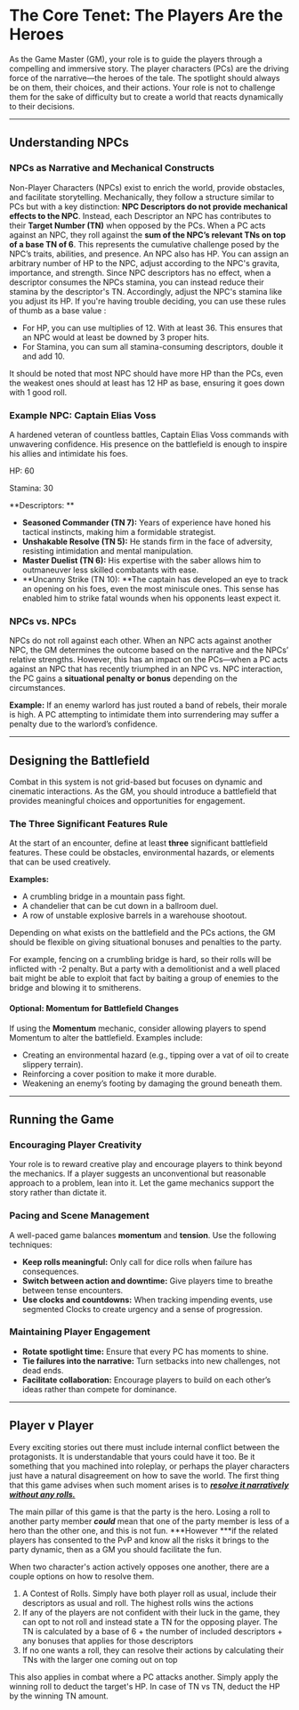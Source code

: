 # The Core Tenet: The Players Are the Heroes

As the Game Master (GM), your role is to guide the players through a compelling and immersive story. The player characters (PCs) are the driving force of the narrative—the heroes of the tale. The spotlight should always be on them, their choices, and their actions. Your role is not to challenge them for the sake of difficulty but to create a world that reacts dynamically to their decisions.

---

## Understanding NPCs

### NPCs as Narrative and Mechanical Constructs

Non-Player Characters (NPCs) exist to enrich the world, provide obstacles, and facilitate storytelling. Mechanically, they follow a structure similar to PCs but with a key distinction: **NPC Descriptors do not provide mechanical effects to the NPC**. Instead, each Descriptor an NPC has contributes to their **Target Number (TN)** when opposed by the PCs.
When a PC acts against an NPC, they roll against the **sum of the NPC’s relevant TNs on top of a base TN of 6**. This represents the cumulative challenge posed by the NPC’s traits, abilities, and presence.
An NPC also has HP. You can assign an arbitrary number of HP to the NPC, adjust according to the NPC's gravita, importance, and strength. Since NPC descriptors has no effect, when a descriptor consumes the NPCs stamina, you can instead reduce their stamina by the descriptor's TN. Accordingly, adjust the NPC's stamina like you adjust its HP. If you're having trouble deciding, you can use these rules of thumb as a base value :

* For HP, you can use multiplies of 12. With at least 36. This ensures that an NPC would at least be downed by 3 proper hits.
* For Stamina, you can sum all stamina-consuming descriptors, double it and add 10.

It should be noted that most NPC should have more HP than the PCs, even the weakest ones should at least has 12 HP as base, ensuring it goes down with 1 good roll.

### Example NPC: Captain Elias Voss

A hardened veteran of countless battles, Captain Elias Voss commands with unwavering confidence. His presence on the battlefield is enough to inspire his allies and intimidate his foes.

HP: 60

Stamina: 30

**Descriptors: **

* **Seasoned Commander (TN 7):** Years of experience have honed his tactical instincts, making him a formidable strategist.
* **Unshakable Resolve (TN 5):** He stands firm in the face of adversity, resisting intimidation and mental manipulation.
* **Master Duelist (TN 6):** His expertise with the saber allows him to outmaneuver less skilled combatants with ease.
* **Uncanny Strike (TN 10): **The captain has developed an eye to track an opening on his foes, even the most miniscule ones. This sense has enabled him to strike fatal wounds when his opponents least expect it.

### NPCs vs. NPCs

NPCs do not roll against each other. When an NPC acts against another NPC, the GM determines the outcome based on the narrative and the NPCs’ relative strengths. However, this has an impact on the PCs—when a PC acts against an NPC that has recently triumphed in an NPC vs. NPC interaction, the PC gains a **situational penalty or bonus** depending on the circumstances.

**Example:** If an enemy warlord has just routed a band of rebels, their morale is high. A PC attempting to intimidate them into surrendering may suffer a penalty due to the warlord’s confidence.

---

## Designing the Battlefield

Combat in this system is not grid-based but focuses on dynamic and cinematic interactions. As the GM, you should introduce a battlefield that provides meaningful choices and opportunities for engagement.

### The Three Significant Features Rule

At the start of an encounter, define at least **three** significant battlefield features. These could be obstacles, environmental hazards, or elements that can be used creatively.

**Examples:**

* A crumbling bridge in a mountain pass fight.
* A chandelier that can be cut down in a ballroom duel.
* A row of unstable explosive barrels in a warehouse shootout.

Depending on what exists on the battlefield and the PCs actions, the GM should be flexible on giving situational bonuses and penalties to the party.

For example, fencing on a crumbling bridge is hard, so their rolls will be inflicted with -2 penalty. But a party with a demolitionist and a well placed bait might be able to exploit that fact by baiting a group of enemies to the bridge and blowing it to smitherens.

#### Optional: Momentum for Battlefield Changes

If using the **Momentum** mechanic, consider allowing players to spend Momentum to alter the battlefield. Examples include:
* Creating an environmental hazard (e.g., tipping over a vat of oil to create slippery terrain).
* Reinforcing a cover position to make it more durable.
* Weakening an enemy’s footing by damaging the ground beneath them.

---

## Running the Game

### Encouraging Player Creativity

Your role is to reward creative play and encourage players to think beyond the mechanics. If a player suggests an unconventional but reasonable approach to a problem, lean into it. Let the game mechanics support the story rather than dictate it.

### Pacing and Scene Management

A well-paced game balances **momentum** and **tension**. Use the following techniques:
* **Keep rolls meaningful:** Only call for dice rolls when failure has consequences.
* **Switch between action and downtime:** Give players time to breathe between tense encounters.
* **Use clocks and countdowns:** When tracking impending events, use segmented Clocks to create urgency and a sense of progression.

### Maintaining Player Engagement

* **Rotate spotlight time:** Ensure that every PC has moments to shine.
* **Tie failures into the narrative:** Turn setbacks into new challenges, not dead ends.
* **Facilitate collaboration:** Encourage players to build on each other’s ideas rather than compete for dominance.

---

## Player v Player

Every exciting stories out there must include internal conflict between the protagonists. It is understandable that yours could have it too. Be it something that you machined into roleplay, or perhaps the player characters just have a natural disagreement on how to save the world. The first thing that this game advises when such moment arises is to ***<u>resolve it narratively without any rolls.</u>***

The main pillar of this game is that the party is the hero. Losing a roll to another party member ***could*** mean that one of the party member is less of a hero than the other one, and this is not fun. ***However ***if the related players has consented to the PvP and know all the risks it brings to the party dynamic, then as a GM you should facilitate the fun.

When two character's action actively opposes one another, there are a couple options on how to resolve them.

1. A Contest of Rolls. Simply have both player roll as usual, include their descriptors as usual and roll. The highest rolls wins the actions
1. If any of the players are not confident with their luck in the game, they can opt to not roll and instead state a TN for the opposing player. The TN is calculated by a base of 6 + the number of included descriptors + any bonuses that applies for those descriptors
1. If no one wants a roll, they can resolve their actions by calculating their TNs with the larger one coming out on top

This also applies in combat where a PC attacks another. Simply apply the winning roll to deduct the target's HP. In case of TN vs TN, deduct the HP by the winning TN amount.